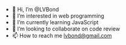 - 👋 Hi, I’m @LVBond
- 👀 I’m interested in web programming
- 🌱 I’m currently learning JavaScript
- 💞️ I’m looking to collaborate on code review 
- 📫 How to reach me lvbond@gmail.com

<!---
LVBond/LVBond is a ✨ special ✨ repository because its `README.md` (this file) appears on your GitHub profile.
You can click the Preview link to take a look at your changes.
--->
